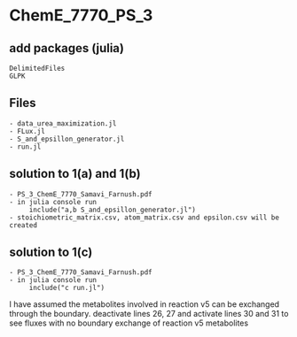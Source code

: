 # ChemE_7770_PS_3

## add packages (julia)
	DelimitedFiles
	GLPK
## Files
	- data_urea_maximization.jl
	- FLux.jl
	- S_and_epsillon_generator.jl
	- run.jl

## solution to 1(a) and 1(b)
	- PS_3_ChemE_7770_Samavi_Farnush.pdf
	- in julia console run
		 include("a,b S_and_epsillon_generator.jl")	
	- stoichiometric_matrix.csv, atom_matrix.csv and epsilon.csv will be created

## solution to 1(c)
	- PS_3_ChemE_7770_Samavi_Farnush.pdf
	- in julia console run
		 include("c run.jl")
I have assumed the metabolites involved in reaction v5 can be exchanged through the boundary.
deactivate lines 26, 27 and activate lines 30 and 31 to see fluxes with no boundary exchange of reaction v5 metabolites	
